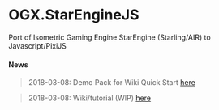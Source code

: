 # OGX.StarEngineJS

Port of Isometric Gaming Engine StarEngine (Starling/AIR) to Javascript/PixiJS

#### News
>2018-03-08: Demo Pack for Wiki Quick Start [here](https://github.com/globules-io/OGX.StarEngineJS.demo)

>2018-03-08: Wiki/tutorial (WIP) [here](https://github.com/globules-io/OGX.StarEngineJS/wiki/OGX-StarEngine-JS-Wiki)
